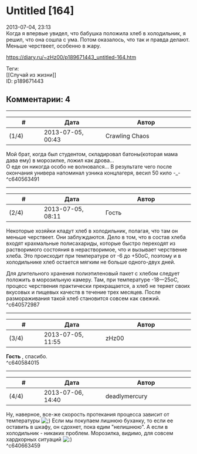 Untitled [164]
==============

  
2013-07-04, 23:13  
 Когда я впервые увидел, что бабушка положила хлеб в холодильник, я решил, что она сошла с ума. Потом оказалось, что так и правда делают. Меньше черствеет, особенно в жару.   
  
<https://diary.ru/~zHz00/p189671443_untitled-164.htm>  
  
Теги:  
[[Случай из жизни]]  
ID: p189671443  


Комментарии: 4
--------------

  


---



|         #         |              Дата              |                     Автор                     |           ID           |
| --- | --- | --- | --- |
| (1/4) | 2013-07-05, 00:43 | Crawling Chaos | c640563491 |

  
 Мой брат, когда был студентом, складировал батоны(которая мама дава ему) в морозилке, ложил как дрова...   
 О еде он никогда особо не волновался... В результате чего после окончания универа напоминал узника концлагеря, весил 50 кило -\_-   
 ^c640563491

---



|         #         |              Дата              |                     Автор                     |           ID           |
| --- | --- | --- | --- |
| (2/4) | 2013-07-05, 08:11 | Гость | c640572987 |

  
 Некоторые хозяйки кладут хлеб в холодильник, полагая, что там он меньше черствеет. Они заблуждаются. Дело в том, что в состав хлеба входят крахмальные полисахариды, которые быстро переходят из растворимого состояния в нерастворимое, что и вызывает черствение хлеба. Это происходит при температуре от -6 до +50оС, поэтому и в холодильнике хлеб остается мягким не больше одного-двух дней.   
   
 Для длительного хранения полиэтиленовый пакет с хлебом следует положить в морозильную камеру. Там, при температуре -18—25оС, процесс черствения практически прекращается, а хлеб не теряет своих вкусовых и пищевых качеств в течение трех месяцев. После размораживания такой хлеб становится совсем как свежий.   
 ^c640572987

---



|         #         |              Дата              |                     Автор                     |           ID           |
| --- | --- | --- | --- |
| (3/4) | 2013-07-05, 11:55 | zHz00 | c640584015 |

  
  **Гость**  , спасибо.   
 ^c640584015

---



|         #         |              Дата              |                     Автор                     |           ID           |
| --- | --- | --- | --- |
| (4/4) | 2013-07-06, 14:40 | deadlymercury | c640663459 |

  
 Ну, наверное, все-же скорость протекания процесса зависит от температуры ![;)](http://static.diary.ru/picture/1136.gif) Если мы покупаем лишнюю буханку, то если ее оставить в шкафу, он сдохнет, пока едим "нелишнюю". А если в холодильник - никаких проблем. Морозилка, видимо, для совсем хардкорных ситуаций ![:)](http://static.diary.ru/picture/3.gif)   
 ^c640663459